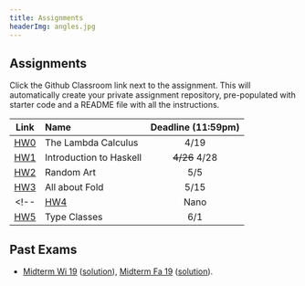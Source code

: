 ```yaml
---
title: Assignments
headerImg: angles.jpg
---
```


## Assignments

Click the Github Classroom link next to the assignment. 
This will automatically create your private assignment repository, 
pre-populated with starter code and a README file with all the instructions.


| Link                                             | Name                            | Deadline (11:59pm)        |
|:------------------------------------------------:|:--------------------------------|:-------------------------:|
| [HW0](https://classroom.github.com/a/XoNfheYU)   | The Lambda Calculus             | 4/19                      |
| [HW1](https://classroom.github.com/a/EkRI9_oL)   | Introduction to Haskell         | ~~4/26~~ 4/28             |
| [HW2](https://classroom.github.com/a/mx-NJIdE)   | Random Art                      | 5/5                       |
| [HW3](https://classroom.github.com/a/_zK6AzSI)   | All about Fold                  | 5/15                      |
<!-- | [HW4](https://classroom.github.com/a/mSIQkN07)   | Nano                            | 5/24                      |
| [HW5](https://classroom.github.com/a/8tQaZ1l8)   | Type Classes                    | 6/1                       |  -->



## Past Exams

- [Midterm Wi 19](/static/raw/130-midterm-wi19.pdf) ([solution](/static/raw/130-midterm-wi19-solution.pdf)),
  [Midterm Fa 19](/static/raw/130-midterm-fa19.pdf) ([solution](/static/raw/130-midterm-fa19-solution.pdf)).

<!--
- [Final Fa 19](/static/raw/130-final-fa19.pdf) ([solution](/static/raw/130-final-fa19-solution.pdf)),
  [Final Wi 19](/static/raw/130-final-wi19.pdf) ([solution](/static/raw/130-final-wi19-solution.pdf)).
-->
  
